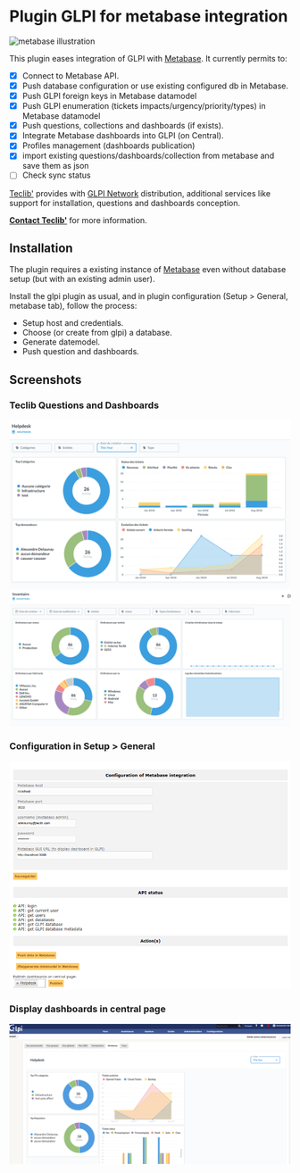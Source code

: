 # Plugin GLPI for metabase integration

![metabase illustration](https://www.metabase.com/images/dashboard.png)

This plugin eases integration of GLPI with [Metabase](https://www.metabase.com/).
It currently permits to:
- [X] Connect to Metabase API.
- [X] Push database configuration or use existing configured db in Metabase.
- [X] Push GLPI foreign keys in Metabase datamodel
- [X] Push GLPI enumeration (tickets impacts/urgency/priority/types) in Metabase datamodel
- [X] Push questions, collections and dashboards (if exists).
- [X] Integrate Metabase dashboards into GLPI (on Central).
- [X] Profiles management (dashboards publication)
- [X] import existing questions/dashboards/collection from metabase and save them as json
- [ ] Check sync status

[Teclib'](http://www.teclib-group.com/) provides with [GLPI Network](https://services.glpi-network.com/) distribution, additional services like support for installation, questions and dashboards conception.

**[Contact Teclib'](https://services.glpi-network.com/)** for more information.

## Installation

The plugin requires a existing instance of [Metabase](https://www.metabase.com/start/) even without database setup (but with an existing admin user).

Install the glpi plugin as usual, and in plugin configuration (Setup > General, metabase tab), follow the process:

- Setup host and credentials.
- Choose (or create from glpi) a database.
- Generate datemodel.
- Push question and dashboards.

## Screenshots

### Teclib Questions and Dashboards

![Teclib Helpdesk dashboard](screenshots/teclib_helpdesk.png)
![Teclib Assets dashboard](screenshots/teclib_assets.png)

### Configuration in Setup > General

![metabase plugin configuration](screenshots/configuration.png)

### Display dashboards in central page

![central page](screenshots/central.png)
